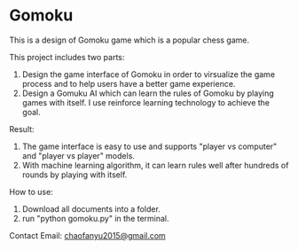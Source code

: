 # Gomoku

This is a design of Gomoku game which is a popular chess game. 

This project includes two parts:
1. Design the game interface of Gomoku in order to virsualize the game process and to help users have a better game experience.
2. Design a Gomuku AI which can learn the rules of Gomoku by playing games with itself. I use reinforce learning technology to achieve the goal. 

Result:
1. The game interface is easy to use and supports "player vs computer" and "player vs player" models.
2. With machine learning algorithm, it can learn rules well after hundreds of rounds by playing with itself.

How to use:
1. Download all documents into a folder.
2. run "python gomoku.py" in the terminal.

Contact Email:
chaofanyu2015@gmail.com
